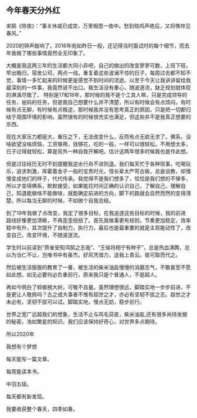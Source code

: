 ## 今年春天分外红

来鹄《除夜》：“事关休戚已成空，万里相思一夜中。愁到晓鸡声绝后，又将憔悴见春风。”

2020的钟声敲响了，2016年宛如昨日一般，还记得当时面试时的每个细节，而去年我做了哪些事情竟然全无印象了。

大概是我这两三年的生活都大同小异吧，自己的做出的改变寥寥可数，上班下班，早出晚归，宿舍公司，两点一线，重复着这些波澜不惊的日子，每周过去都不知不觉，事情一多忙起来的时候更是感觉不到时间的流逝。以至于今天让我讲讲留给我最深刻的一件事，我竟然说不出口。我生活没有重心，随波逐流，缺乏规划就体现的淋漓尽致了。
特别是17和18年，那时候的我不是个工具人嘛，只是完成领导的任务，爸妈的任务，但是我自己想要什么并不清楚，所以有时候会有点烦闷，有时候有点无聊，有时候有点叛逆，那时候我并没有思考真正的原因，只是把一切都归结于周围环境的影响。虽然很有的时候很充实也满足，但这些并不是我真正想要的东西。

现在大家压力都挺大，重压之下，无法改变什么，反而有点无欲无求了。佛系，没啥欲望没啥烦恼，工资够用，钱够花，吃的一般，一样可以很轻松。不用想太多，日子过得就轻松，算是另外一种自我开解吧。估计这两年很多时候我也是作此想。

但是过往经历无时不刻提醒我逆水行舟不进则退。我们每天忙于各种琐事，吃喝玩乐，追求刺激，挥霍着金子一般的宝贵时光，怪长辈太严苛古板，总是说教，却慢慢变成他们的样子，代代传承。我觉得不是我们想多了，恰恰是我们想的不够多，所以才变得佛系，默默接受。如果能花时间正确的认识自己，了解自己，理解自己，知道能做啥不能做啥，就能确定前进的方向，脚下的路就会自然而然的变得清楚。所以每当无聊的时候，不如做个自我总结。

到了19年我做了点改变，我定了很多目标，在我追逐这些目标的时候，我的前进路线好像更加清晰，不再歪歪扭扭了。首先我做事更有规则，节奏更加稳定，效率稳中有升，其次提升了自制力，执行力，最后也是最重要的就是主观能动性了，改变自己，改变环境，不随波逐流。

学生时以前读到“燕雀安知鸿鹄之志哉”、“王侯将相宁有种乎”，总是热血沸腾，总以为当仁不让，岂唯书中有豪杰。好风凭借力，送我上青云。彼可取而代之。

然后被生活狠狠的教育了一番，被生活的柴米油盐慢慢的消磨志气，不敢甚至不愿如此想。如无必要何必负重前行，原来我只是个普通人，不是超人。

再如今明白了蜉蝣撼大树，可敬不自量。虽然理想很远，脚踏实地一步步前进，不是更让人敬佩吗？古之成大事者不惟有超世之才，亦必有坚韧不拔之志。超世之才未必有，坚韧不拔可以试。脚踏实地，慢点无妨，稳步前行。

世界之宽广远超我们的想象，生活不止与鸡毛蒜皮，柴米油盐,还有很多尚待发掘的秘密，浩如繁星的知识。我们应该保持好奇心，对世界多点期待。

所以2020年

我想有个梦想

每天能写一篇文章。

每周能读本书。

中羽五级。

每天都有新发现。

我要收获整个春天，四季如春。